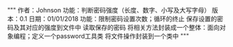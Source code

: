 """
    作者：Johnson
    功能：判断密码强度（长度、数字、小写及大写字母）
    版本：0.1
    日期：01/01/2018
    功能：限制密码设置次数；循环的终止
          保存设置的密码及其对应的强度到文件中
          读取保存的密码
          将相关方法封装成一个整体：面向对象编程；定义一个password工具类
          将文件操作封装到一个类中
"""
